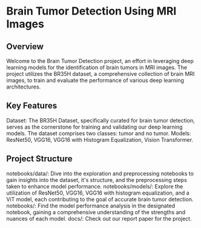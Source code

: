# Brain Tumor Detection Using MRI Images

## Overview
Welcome to the Brain Tumor Detection project, an effort in leveraging deep learning models for the identification of brain tumors in MRI images. The project utilizes the BR35H dataset, a comprehensive collection of brain MRI images, to train and evaluate the performance of various deep learning architectures.

## Key Features
Dataset: The BR35H Dataset, specifically curated for brain tumor detection, serves as the cornerstone for training and validating our deep learning models. The dataset comprises two classes: tumor and no tumor.
Models: ResNet50, VGG16, VGG16 with Histogram Equalization, Vision Transformer.

## Project Structure
notebooks/data/: Dive into the exploration and preprocessing notebooks to gain insights into the dataset, it's structure, and the preprocessing steps taken to enhance model performance.
notebooks/models/: Explore the utilization of ResNet50, VGG16, VGG16 with histogram equalization, and a ViT model, each contributing to the goal of accurate brain tumor detection.
notebooks/: Find the model performance analysis in the designated notebook, gaining a comprehensive understanding of the strengths and nuances of each model.
docs/: Check out our report paper for the project.
